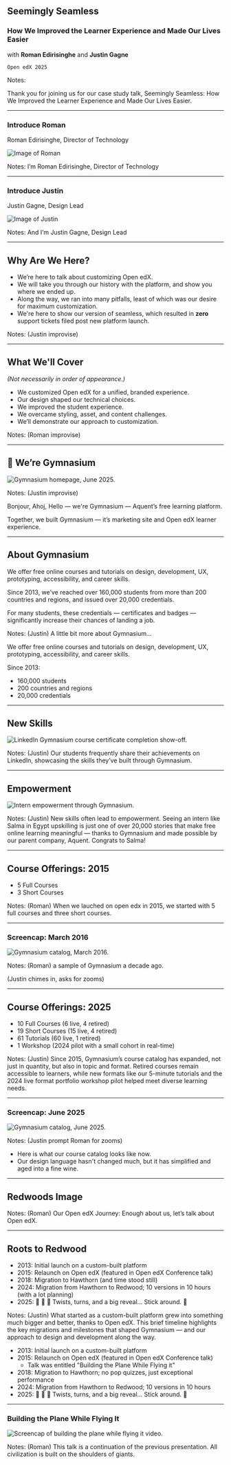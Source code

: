 <!-- .slide: data-background="black" -->
## Seemingly Seamless
### How We Improved the Learner Experience and Made Our Lives Easier

with **Roman Edirisinghe** and **Justin Gagne**

`Open edX 2025`

Notes:

Thank you for joining us for our case study talk, Seemingly Seamless: How We Improved the Learner Experience and Made Our Lives Easier.



---

### Introduce Roman <!-- .element: class="hide" -->

Roman Edirisinghe, Director of Technology

![Image of Roman](img/roman.png)

Notes:
I’m Roman Edirisinghe, Director of Technology


---

### Introduce Justin<!-- .element: class="hide" -->

Justin Gagne, Design Lead

![Image of Justin](img/justin.png)

Notes: And I’m Justin Gagne, Design Lead

---

## Why Are We Here?

- We’re here to talk about customizing Open edX.
- We will take you through our history with the platform, and show you where we ended up.
- Along the way, we ran into many pitfalls, least of which was our desire for maximum customization.
- We're here to show our version of seamless, which resulted in **zero** support tickets filed post new platform launch.

Notes: (Justin improvise)


------

## What We'll Cover
*(Not necessarily in order of appearance.)*

- We customized Open edX for a unified, branded experience.
- Our design shaped our technical choices.
- We improved the student experience.
- We overcame styling, asset, and content challenges.
- We’ll demonstrate our approach to customization.


Notes: (Roman improvise)

---

## 👋 We’re Gymnasium

![Gymnasium homepage, June 2025.](img/gym-homepage-06-2025-1920w.png)

Notes: (Justin improvise)

Bonjour, Ahoj, Hello — we're Gymnasium — Aquent’s free learning platform.

Together, we built Gymnasium — it’s marketing site and Open edX learner experience.


---

## About Gymnasium

We offer free online courses and tutorials on design, development, UX, prototyping, accessibility, and career skills.

Since 2013, we’ve reached over 160,000 students from more than 200 countries and regions, and issued over 20,000 credentials.<!-- .element: class="fragment" data-fragment-index="1" -->

For many students, these credentials — certificates and badges — significantly increase their chances of landing a job.<!-- .element: class="fragment" data-fragment-index="2" -->

Notes: (Justin)
A little bit more about Gymnasium...

We offer free online courses and tutorials on design, development, UX, prototyping, accessibility, and career skills.

Since 2013:
- 160,000 students
- 200 countries and regions
- 20,000 credentials

---

## New Skills

![LinkedIn Gymnasium course certificate completion show-off.](img/student-certificate-1920w.png)

Notes: (Justin)
Our students frequently share their achievements on LinkedIn, showcasing the skills they’ve built through Gymnasium.

---


## Empowerment

![Intern empowerment through Gymnasium.](img/student-certificate-detail-1920w.png)

Notes: (Justin)
New skills often lead to empowerment. Seeing an intern like Salma in Egypt upskilling is just one of over 20,000 stories that make free online learning meaningful — thanks to Gymnasium and made possible by our parent company, Aquent. Congrats to Salma!


---

## Course Offerings: 2015

- 5 Full Courses
- 3 Short Courses

Notes: (Roman)
When we lauched on open edx in 2015, we started with 5 full courses and three short courses.


------

### Screencap: March 2016<!-- .element: class="hide" -->

![Gymnasium catalog, March 2016.](img/gym-catalog-detail-2016-1920w.png)

Notes: (Roman) a sample of Gymnasium a decade ago.

(Justin chimes in, asks for zooms)

---

## Course Offerings: 2025

- 10 Full Courses (6 live, 4 retired)
- 19 Short Courses (15 live, 4 retired)
- 61 Tutorials (60 live, 1 retired)
- 1 Workshop (2024 pilot with a small cohort in real-time)

Notes: (Justin)
Since 2015, Gymnasium’s course catalog has expanded, not just in quantity, but also in topic and format. Retired courses remain accessible to learners, while new formats like our 5-minute tutorials and the 2024 live format portfolio workshop pilot helped meet diverse learning needs.


------

### Screencap: June 2025<!-- .element: class="hide" -->

![Gymnasium catalog, June 2025.](img/gym-courses-detail-2025-1920w.png)

Notes: (Justin prompt Roman for zooms) 
- Here is what our course catalog looks like now.
- Our design language hasn't changed much, but it has simplified and aged into a fine wine.

---

## Redwoods Image<!-- .element: class="hide" -->

<!-- .slide: data-background="black" data-background-image="https://www.publicdomainpictures.net/pictures/80000/velka/giant-redwood-trees-in-california-1392245948kXD.jpg" class="has-dark-background" -->

Notes: (Roman)
Our Open edX Journey: Enough about us, let’s talk about Open edX.

---

## Roots to Redwood

- 2013: Initial launch on a custom-built platform
- 2015: Relaunch on Open edX (featured in Open edX Conference talk) <!-- .element: class="fragment" data-fragment-index="2" -->
- 2018: Migration to Hawthorn (and time stood still)<!-- .element: class="fragment" data-fragment-index="3" -->
- 2024: Migration from Hawthorn to Redwood; 10 versions in 10 hours (with a lot planning) <!-- .element: class="fragment" data-fragment-index="4" -->
- 2025: 🔮 🎱 🥠 Twists, turns, and a big reveal… Stick around. 🙏 <!-- .element: class="fragment" data-fragment-index="5" -->

Notes: (Justin)
What started as a custom-built platform grew into something much bigger and better, thanks to Open edX. This brief timeline highlights the key migrations and milestones that shaped Gymnasium — and our approach to design and development along the way.

- 2013: Initial launch on a custom-built platform
- 2015: Relaunch on Open edX (featured in Open edX Conference talk)
    - Talk was entitled "Building the Plane While Flying it"
- 2018: Migration to Hawthorn; no pop quizzes, just exceptional performance
- 2024: Migration from Hawthorn to Redwood; 10 versions in 10 hours
- 2025: 🔮 🎱 🥠 Twists, turns, and a big reveal… Stick around. 🙏



------

### Building the Plane While Flying It

![Screencap of building the plane while flying it video.](img/building-the-plane-speech.png)

<!-- <iframe width="560" height="315" src="https://www.youtube.com/embed/5DiJ_2Bz2hM?si=7oauqxnLKzUk8317" title="YouTube video player" frameborder="0" allow="accelerometer; autoplay; clipboard-write; encrypted-media; gyroscope; picture-in-picture; web-share" referrerpolicy="strict-origin-when-cross-origin" allowfullscreen></iframe> -->

Notes: (Roman) This talk is a continuation of the previous presentation. All civilization is built on the shoulders of giants.